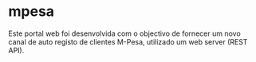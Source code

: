 # mpesa
Este portal web foi desenvolvida com o objectivo de fornecer um novo canal de auto registo de clientes M-Pesa, utilizado um web server (REST API).

